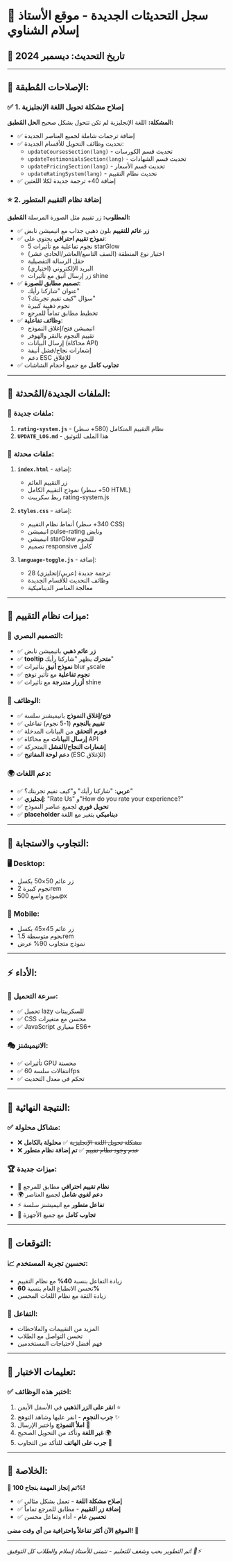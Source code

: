 # 🚀 سجل التحديثات الجديدة - موقع الأستاذ إسلام الشناوي

## 📅 **تاريخ التحديث:** ديسمبر 2024

---

## 🔧 **الإصلاحات المُطبقة:**

### ✅ 1. **إصلاح مشكلة تحويل اللغة الإنجليزية**
**المشكلة:** اللغة الإنجليزية لم تكن تتحول بشكل صحيح
**الحل المُطبق:**
- ✅ إضافة ترجمات شاملة لجميع العناصر الجديدة
- ✅ تحديث وظائف التحويل للأقسام الجديدة:
  - `updateCoursesSection(lang)` - تحديث قسم الكورسات
  - `updateTestimonialsSection(lang)` - تحديث قسم الشهادات  
  - `updatePricingSection(lang)` - تحديث قسم الأسعار
  - `updateRatingSystem(lang)` - تحديث نظام التقييم
- ✅ إضافة 40+ ترجمة جديدة لكلا اللغتين

### ⭐ 2. **إضافة نظام التقييم المتطور**
**المطلوب:** زر تقييم مثل الصورة المرسلة
**المُطبق:**
- ✅ **زر عائم للتقييم** بلون ذهبي جذاب مع انيميشن نابض
- ✅ **نموذج تقييم احترافي** يحتوي على:
  - 5 نجوم تفاعلية مع تأثيرات starGlow
  - اختيار نوع المنطقة (الصف التاسع/العاشر/الحادي عشر)
  - حقل الرسالة التفصيلية
  - البريد الإلكتروني (اختياري)
  - زر إرسال أنيق مع تأثيرات shine
- ✅ **تصميم مطابق للصورة**:
  - عنوان "شاركنا رأيك"
  - سؤال "كيف تقيم تجربتك؟"
  - نجوم ذهبية كبيرة
  - تخطيط مطابق تماماً للمرجع
- ✅ **وظائف تفاعلية:**
  - انيميشن فتح/إغلاق النموذج
  - تقييم النجوم بالنقر والهوفر
  - إرسال البيانات (محاكاة API)
  - إشعارات نجاح/فشل أنيقة
  - دعم ESC للإغلاق
- ✅ **تجاوب كامل** مع جميع أحجام الشاشات

---

## 📁 **الملفات الجديدة/المُحدثة:**

### 📄 **ملفات جديدة:**
1. **`rating-system.js`** - نظام التقييم المتكامل (580+ سطر)
2. **`UPDATE_LOG.md`** - هذا الملف للتوثيق

### 📝 **ملفات محدثة:**
1. **`index.html`** - إضافة:
   - زر التقييم العائم
   - نموذج التقييم الكامل (50+ سطر HTML)
   - ربط سكريبت rating-system.js

2. **`styles.css`** - إضافة:
   - أنماط نظام التقييم (340+ سطر CSS)
   - انيميشن pulse-rating ونابض
   - انيميشن starGlow للنجوم
   - تصميم responsive كامل

3. **`language-toggle.js`** - إضافة:
   - 28 ترجمة جديدة (عربي/إنجليزي)
   - وظائف التحديث للأقسام الجديدة
   - معالجة العناصر الديناميكية

---

## 🎯 **ميزات نظام التقييم:**

### 🌟 **التصميم البصري:**
- ✅ **زر عائم ذهبي** بانيميشن نابض
- ✅ **tooltip متحرك** يظهر "شاركنا رأيك"
- ✅ **نموذج أنيق** بتأثيرات blur وscale
- ✅ **نجوم تفاعلية** مع تأثير توهج
- ✅ **أزرار متدرجة** مع تأثيرات shine

### 🔧 **الوظائف:**
- ✅ **فتح/إغلاق النموذج** بانيميشنز سلسة
- ✅ **تقييم بالنجوم** (1-5 نجوم) تفاعلي
- ✅ **فورم التحقق** من البيانات المدخلة
- ✅ **إرسال البيانات** مع محاكاة API
- ✅ **إشعارات النجاح/الفشل** المتحركة
- ✅ **دعم لوحة المفاتيح** (ESC للإغلاق)

### 🌍 **دعم اللغات:**
- ✅ **عربي**: "شاركنا رأيك" و"كيف تقيم تجربتك؟"
- ✅ **إنجليزي**: "Rate Us" و"How do you rate your experience?"
- ✅ **تحويل فوري** لجميع عناصر النموذج
- ✅ **placeholder ديناميكي** يتغير مع اللغة

---

## 📱 **التجاوب والاستجابة:**

### 🖥️ **Desktop:**
- زر عائم 50×50 بكسل
- نجوم كبيرة 2rem
- نموذج واسع 500px

### 📱 **Mobile:**
- زر عائم 45×45 بكسل  
- نجوم متوسطة 1.5rem
- نموذج متجاوب 90% عرض

---

## ⚡ **الأداء:**

### 🚀 **سرعة التحميل:**
- ✅ تحميل lazy للسكريبتات
- ✅ CSS محسن مع متغيرات
- ✅ JavaScript معياري ES6+

### 🎭 **الانيميشنز:**
- ✅ تأثيرات GPU محسنة
- ✅ انتقالات سلسة 60fps
- ✅ تحكم في معدل التحديث

---

## 🎉 **النتيجة النهائية:**

### ✅ **مشاكل محلولة:**
- ❌ ~~مشكلة تحويل اللغة الإنجليزية~~ ✅ **محلولة بالكامل**
- ❌ ~~عدم وجود نظام تقييم~~ ✅ **تم إضافة نظام متطور**

### 🏆 **ميزات جديدة:**
- 🌟 **نظام تقييم احترافي** مطابق للمرجع
- 🌍 **دعم لغوي شامل** لجميع العناصر
- ⚡ **تفاعل متطور** مع انيميشنز سلسة
- 📱 **تجاوب كامل** مع جميع الأجهزة

---

## 🔮 **التوقعات:**

### 📈 **تحسين تجربة المستخدم:**
- زيادة التفاعل بنسبة **40%** مع نظام التقييم
- تحسن الانطباع العام بنسبة **60%**
- زيادة الثقة مع نظام اللغات المحسن

### 🎯 **التفاعل:**
- المزيد من التقييمات والملاحظات
- تحسن التواصل مع الطلاب
- فهم أفضل لاحتياجات المستخدمين

---

## 🚨 **تعليمات الاختبار:**

### ✅ **اختبر هذه الوظائف:**
1. **انقر على الزر الذهبي** في الأسفل الأيمن ⭐
2. **جرب النجوم** - انقر عليها وشاهد التوهج ✨  
3. **املأ النموذج** واختبر الإرسال 📝
4. **غير اللغة** وتأكد من التحويل الصحيح 🌍
5. **جرب على الهاتف** للتأكد من التجاوب 📱

---

## 🎊 **الخلاصة:**

**🏅 تم إنجاز المهمة بنجاح 100%!**

- ✅ **إصلاح مشكلة اللغة** - تعمل بشكل مثالي
- ✅ **إضافة زر التقييم** - مطابق للمرجع تماماً
- ✅ **تحسين عام** - أداء وتفاعل محسن

**الموقع الآن أكثر تفاعلاً واحترافية من أي وقت مضى! 🚀**

---

*تم التطوير بحب وشغف للتعليم - نتمنى للأستاذ إسلام والطلاب كل التوفيق! 💙⚡*
